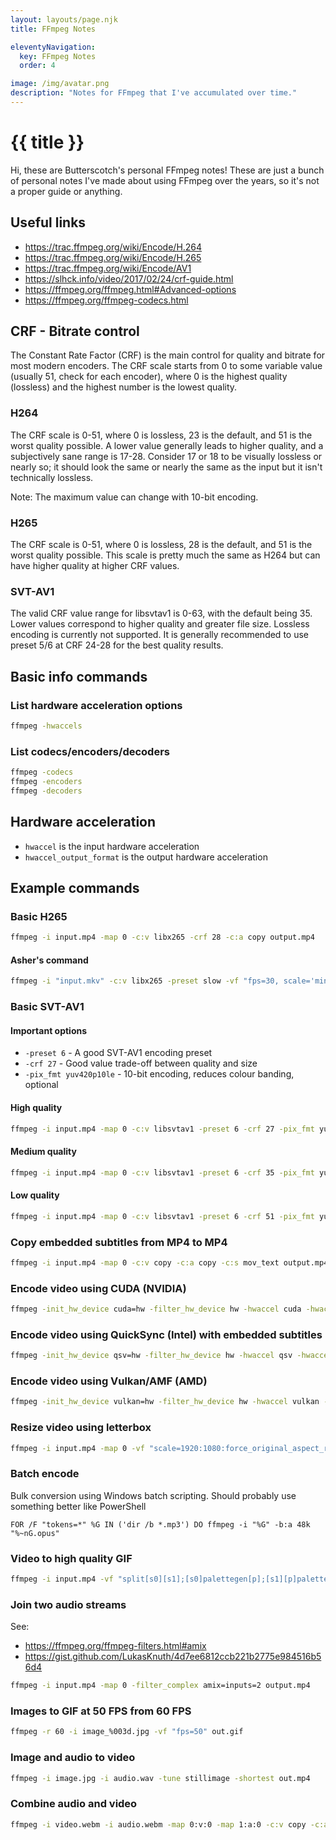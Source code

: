 ```yaml
---
layout: layouts/page.njk
title: FFmpeg Notes

eleventyNavigation:
  key: FFmpeg Notes
  order: 4

image: /img/avatar.png
description: "Notes for FFmpeg that I've accumulated over time."
---
```


# {{ title }}

Hi, these are Butterscotch's personal FFmpeg notes! These are just a bunch of personal notes I've made about using FFmpeg over the years, so it's not a proper guide or anything.

## Useful links

- <https://trac.ffmpeg.org/wiki/Encode/H.264>
- <https://trac.ffmpeg.org/wiki/Encode/H.265>
- <https://trac.ffmpeg.org/wiki/Encode/AV1>
- <https://slhck.info/video/2017/02/24/crf-guide.html>
- <https://ffmpeg.org/ffmpeg.html#Advanced-options>
- <https://ffmpeg.org/ffmpeg-codecs.html>

## CRF - Bitrate control

The Constant Rate Factor (CRF) is the main control for quality and bitrate for most modern encoders. The CRF scale starts from 0 to some variable value (usually 51, check for each encoder), where 0 is the highest quality (lossless) and the highest number is the lowest quality.

### H264

The CRF scale is 0-51, where 0 is lossless, 23 is the default, and 51 is the worst quality possible. A lower value generally leads to higher quality, and a subjectively sane range is 17-28. Consider 17 or 18 to be visually lossless or nearly so; it should look the same or nearly the same as the input but it isn't technically lossless.

Note: The maximum value can change with 10-bit encoding.

### H265

The CRF scale is 0-51, where 0 is lossless, 28 is the default, and 51 is the worst quality possible. This scale is pretty much the same as H264 but can have higher quality at higher CRF values.

### SVT-AV1

The valid CRF value range for libsvtav1 is 0-63, with the default being 35. Lower values correspond to higher quality and greater file size. Lossless encoding is currently ​not supported. It is generally recommended to use preset 5/6 at CRF 24-28 for the best quality results.

## Basic info commands

### List hardware acceleration options

```bash
ffmpeg -hwaccels
```

### List codecs/encoders/decoders

```bash
ffmpeg -codecs
ffmpeg -encoders
ffmpeg -decoders
```

## Hardware acceleration

- `hwaccel` is the input hardware acceleration
- `hwaccel_output_format` is the output hardware acceleration

## Example commands

### Basic H265

```bash
ffmpeg -i input.mp4 -map 0 -c:v libx265 -crf 28 -c:a copy output.mp4
```

#### Asher's command

```bash
ffmpeg -i "input.mkv" -c:v libx265 -preset slow -vf "fps=30, scale='min(1920,iw)':-2" -movflags +faststart -c:a aac "output.mp4"
```

### Basic SVT-AV1

#### Important options

- `-preset 6` - A good SVT-AV1 encoding preset
- `-crf 27` - Good value trade-off between quality and size
- `-pix_fmt yuv420p10le` - 10-bit encoding, reduces colour banding, optional

#### High quality

```bash
ffmpeg -i input.mp4 -map 0 -c:v libsvtav1 -preset 6 -crf 27 -pix_fmt yuv420p10le -c:a copy output.mp4
```

#### Medium quality

```bash
ffmpeg -i input.mp4 -map 0 -c:v libsvtav1 -preset 6 -crf 35 -pix_fmt yuv420p10le -c:a copy output.mp4
```

#### Low quality

```bash
ffmpeg -i input.mp4 -map 0 -c:v libsvtav1 -preset 6 -crf 51 -pix_fmt yuv420p10le -c:a copy output.mp4
```

### Copy embedded subtitles from MP4 to MP4

```bash
ffmpeg -i input.mp4 -map 0 -c:v copy -c:a copy -c:s mov_text output.mp4
```

### Encode video using CUDA (NVIDIA)

```bash
ffmpeg -init_hw_device cuda=hw -filter_hw_device hw -hwaccel cuda -hwaccel_output_format cuda -i input.mp4 -map 0 -c:v h264_nvenc -c:a copy output.mp4
```

### Encode video using QuickSync (Intel) with embedded subtitles

```bash
ffmpeg -init_hw_device qsv=hw -filter_hw_device hw -hwaccel qsv -hwaccel_output_format qsv -i input.mp4 -map 0 -c:v h264_qsv -c:a copy -c:s mov_text output.mp4
```

### Encode video using Vulkan/AMF (AMD)

```bash
ffmpeg -init_hw_device vulkan=hw -filter_hw_device hw -hwaccel vulkan -hwaccel_output_format vulkan -i input.mp4 -map 0 -c:v h264_amf -c:a copy output.mp4
```

### Resize video using letterbox

```bash
ffmpeg -i input.mp4 -map 0 -vf "scale=1920:1080:force_original_aspect_ratio=decrease,pad=1920:1080:-1:-1:color=black" output.mp4
```

### Batch encode

Bulk conversion using Windows batch scripting. Should probably use something better like PowerShell

```batch
FOR /F "tokens=*" %G IN ('dir /b *.mp3') DO ffmpeg -i "%G" -b:a 48k "%~nG.opus"
```

### Video to high quality GIF

```bash
ffmpeg -i input.mp4 -vf "split[s0][s1];[s0]palettegen[p];[s1][p]paletteuse" -loop 0 output.gif
```

### Join two audio streams

See:

- <https://ffmpeg.org/ffmpeg-filters.html#amix>
- <https://gist.github.com/LukasKnuth/4d7ee6812ccb221b2775e984516b56d4>

```bash
ffmpeg -i input.mp4 -map 0 -filter_complex amix=inputs=2 output.mp4
```

### Images to GIF at 50 FPS from 60 FPS

```bash
ffmpeg -r 60 -i image_%003d.jpg -vf "fps=50" out.gif
```

### Image and audio to video

```bash
ffmpeg -i image.jpg -i audio.wav -tune stillimage -shortest out.mp4
```

### Combine audio and video

```bash
ffmpeg -i video.webm -i audio.webm -map 0:v:0 -map 1:a:0 -c:v copy -c:a copy out.webm
```
